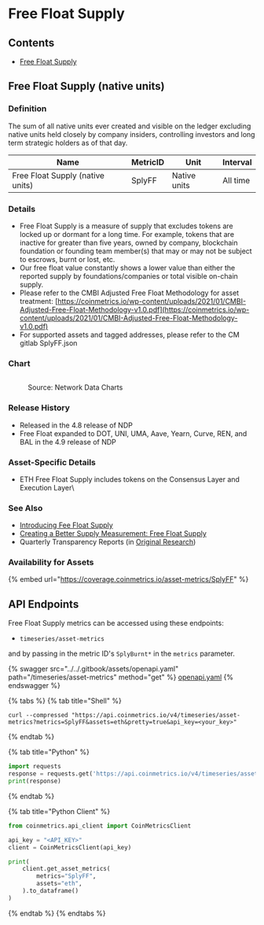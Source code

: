 # Free Float Supply

## Contents

* [Free Float Supply](free-float-supply.md#splyff)

## Free Float Supply (native units) <a href="#splyff" id="splyff"></a>

### Definition

The sum of all native units ever created and visible on the ledger excluding native units held closely by company insiders, controlling investors and long term strategic holders as of that day.

| Name                             | MetricID | Unit         | Interval |
| -------------------------------- | -------- | ------------ | -------- |
| Free Float Supply (native units) | SplyFF   | Native units | All time |

### Details

* Free Float Supply is a measure of supply that excludes tokens are locked up or dormant for a long time. For example, tokens that are inactive for greater than five years, owned by company, blockchain foundation or founding team member(s) that may or may not be subject to escrows, burnt or lost, etc.
* Our free float value constantly shows a lower value than either the reported supply by foundations/companies or total visible on-chain supply.
* Please refer to the CMBI Adjusted Free Float Methodology for asset treatment: [https://coinmetrics.io/wp-content/uploads/2021/01/CMBI-Adjusted-Free-Float-Methodology-v1.0.pdf](https://coinmetrics.io/wp-content/uploads/2021/01/CMBI-Adjusted-Free-Float-Methodology-v1.0.pdf)
* For supported assets and tagged addresses, please refer to the CM gitlab SplyFF.json

### Chart

<figure><img src="../../.gitbook/assets/Coin_Metrics_Network_Data_2022-09-16T13-45.png" alt=""><figcaption><p>Source: Network Data Charts</p></figcaption></figure>

### Release History

* Released in the 4.8 release of NDP
* Free Float expanded to DOT, UNI, UMA, Aave, Yearn, Curve, REN, and BAL in the 4.9 release of NDP

### Asset-Specific Details

* ETH Free Float Supply includes tokens on the Consensus Layer and Execution Layer\\

### **See Also**

* [Introducing Fee Float Supply](https://coinmetrics.io/introducing-free-float-supply/)
* [Creating a Better Supply Measurement: Free Float Supply](https://coinmetrics.substack.com/p/coin-metrics-state-of-the-network-7d0)
* Quarterly Transparency Reports (in [Original Research](https://coinmetrics.io/insights/original-research/))

### **Availability for Assets**

{% embed url="https://coverage.coinmetrics.io/asset-metrics/SplyFF" %}

## API Endpoints

Free Float Supply metrics can be accessed using these endpoints:

* `timeseries/asset-metrics`

and by passing in the metric ID's `SplyBurnt*` in the `metrics` parameter.

{% swagger src="../../.gitbook/assets/openapi.yaml" path="/timeseries/asset-metrics" method="get" %}
[openapi.yaml](../../.gitbook/assets/openapi.yaml)
{% endswagger %}

{% tabs %}
{% tab title="Shell" %}
```shell
curl --compressed "https://api.coinmetrics.io/v4/timeseries/asset-metrics?metrics=SplyFF&assets=eth&pretty=true&api_key=<your_key>"
```
{% endtab %}

{% tab title="Python" %}
```python
import requests
response = requests.get('https://api.coinmetrics.io/v4/timeseries/asset-metrics?metrics=SplyFF&assets=eth&pretty=true&api_key=<your_key>').json()
print(response)
```
{% endtab %}

{% tab title="Python Client" %}
```python
from coinmetrics.api_client import CoinMetricsClient

api_key = "<API_KEY>"
client = CoinMetricsClient(api_key)

print(
    client.get_asset_metrics(
        metrics="SplyFF", 
        assets="eth",
    ).to_dataframe()
)
```
{% endtab %}
{% endtabs %}
